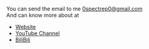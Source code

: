 You can send the email to me 0spectrep0@gmail.com  
And can know more about at
- [Website](https://spectre-pro.github.io)
- [YouTube Channel](https://www.youtube.com/@spectre_pro)
- [BiliBili](https://b23.tv/teXIVBB)


<!--
**SPECTRE-PRO/spectre-pro** is a ✨ _special_ ✨ repository because its `README.md` (this file) appears on your GitHub profile.

Here are some ideas to get you started:

- 🔭 I’m currently working on ...
- 🌱 I’m currently learning ...
- 👯 I’m looking to collaborate on ...
- 🤔 I’m looking for help with ...
- 💬 Ask me about ...
- 📫 How to reach me: ...
- 😄 Pronouns: ...
- ⚡ Fun fact: ...
-->
